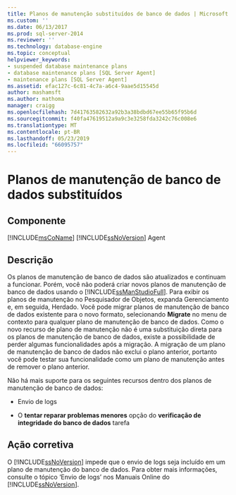 ```yaml
---
title: Planos de manutenção substituídos de banco de dados | Microsoft Docs
ms.custom: ''
ms.date: 06/13/2017
ms.prod: sql-server-2014
ms.reviewer: ''
ms.technology: database-engine
ms.topic: conceptual
helpviewer_keywords:
- suspended database maintenance plans
- database maintenance plans [SQL Server Agent]
- maintenance plans [SQL Server Agent]
ms.assetid: efac127c-6c81-4c7a-a6c4-9aae5d15545d
author: mashamsft
ms.author: mathoma
manager: craigg
ms.openlocfilehash: 7d41763582632a92b3a38bdbd67ee55b65f95b6d
ms.sourcegitcommit: f40fa47619512a9a9c3e3258fda3242c76c008e6
ms.translationtype: MT
ms.contentlocale: pt-BR
ms.lasthandoff: 05/23/2019
ms.locfileid: "66095757"
---
```

# <a name="database-maintenance-plans-superseded"></a>Planos de manutenção de banco de dados substituídos
    
## <a name="component"></a>Componente  
 [!INCLUDE[msCoName](../../includes/msconame-md.md)] [!INCLUDE[ssNoVersion](../../includes/ssnoversion-md.md)] Agent  
  
## <a name="description"></a>Descrição  
 Os planos de manutenção de banco de dados são atualizados e continuam a funcionar. Porém, você não poderá criar novos planos de manutenção de banco de dados usando o [!INCLUDE[ssManStudioFull](../../includes/ssmanstudiofull-md.md)]. Para exibir os planos de manutenção no Pesquisador de Objetos, expanda Gerenciamento e, em seguida, Herdado. Você pode migrar planos de manutenção de banco de dados existente para o novo formato, selecionando **Migrate** no menu de contexto para qualquer plano de manutenção de banco de dados. Como o novo recurso de plano de manutenção não é uma substituição direta para os planos de manutenção de banco de dados, existe a possibilidade de perder algumas funcionalidades após a migração. A migração de um plano de manutenção de banco de dados não exclui o plano anterior, portanto você pode testar sua funcionalidade como um plano de manutenção antes de remover o plano anterior.  
  
 Não há mais suporte para os seguintes recursos dentro dos planos de manutenção de banco de dados:  
  
-   Envio de logs  
  
-   O **tentar reparar problemas menores** opção do **verificação de integridade do banco de dados** tarefa  
  
## <a name="corrective-action"></a>Ação corretiva  
 O [!INCLUDE[ssNoVersion](../../includes/ssnoversion-md.md)] impede que o envio de logs seja incluído em um plano de manutenção do banco de dados. Para obter mais informações, consulte o tópico ‘Envio de logs’ nos Manuais Online do [!INCLUDE[ssNoVersion](../../includes/ssnoversion-md.md)].  
  
  
